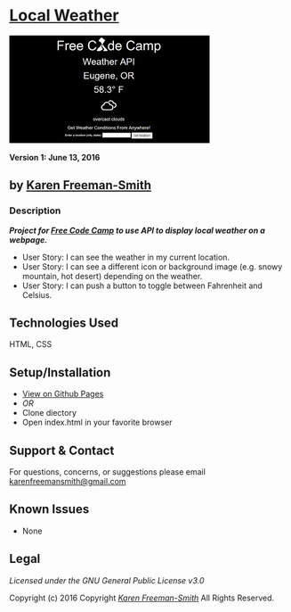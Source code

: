 # [Local Weather](http://karenfreemansmith.github.io/localweather)
![project screenshot](/img/screenshot.jpg)

__Version 1: June 13, 2016__
## by [Karen Freeman-Smith](http://karenfreemansmith.github.io)

### Description
__*Project for [Free Code Camp](https://freecodecamp.com/karenfreemansmith) to use API to display local weather on a webpage.*__

* User Story: I can see the weather in my current location.
* User Story: I can see a different icon or background image (e.g. snowy mountain, hot desert) depending on the weather.
* User Story: I can push a button to toggle between Fahrenheit and Celsius.

## Technologies Used
HTML, CSS

## Setup/Installation
* [View on Github Pages](https://karenfreemansmith.github.io/EpicIntroWk1-PetWebsite)
* _OR_
* Clone diectory 
* Open index.html in your favorite browser

## Support & Contact
For questions, concerns, or suggestions please email karenfreemansmith@gmail.com

## Known Issues
* None

## Legal
*Licensed under the GNU General Public License v3.0*

Copyright (c) 2016 Copyright _[Karen Freeman-Smith](https://karenfreemansmith.github.io)_ All Rights Reserved.
